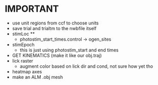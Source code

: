 # IMPORTANT
- use unit regions from ccf to choose units
- save trial and trialtm to the nwbfile itself
- stimLoc **
    - photostim_start_times.control -> ogen_sites
- stimEpoch
    - this is just using photostim_start and end times
- GET KINEMATICS (make it like our obj.traj)
- lick raster
    - augment color based on lick dir and cond, not sure how yet tho
- heatmap axes
- make an ALM .obj mesh





